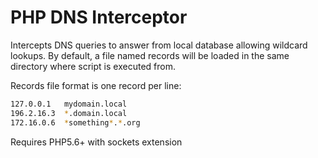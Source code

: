 # PHP DNS Interceptor

Intercepts DNS queries to answer from local database allowing wildcard
lookups. By default, a file named records will be loaded in the same
directory where script is executed from.

Records file format is one record per line:
<ip address> <domain>

```bash
127.0.0.1   mydomain.local
196.2.16.3  *.domain.local
172.16.0.6  *something*.*.org
```

Requires PHP5.6+ with sockets extension
